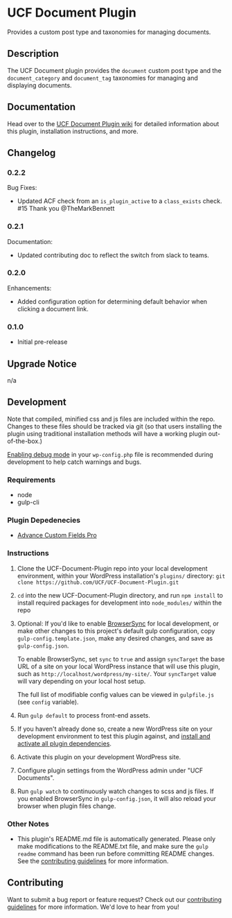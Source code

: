 # UCF Document Plugin #

Provides a custom post type and taxonomies for managing documents.


## Description ##

The UCF Document plugin provides the `document` custom post type and the `document_category` and `document_tag` taxonomies for managing and displaying documents.


## Documentation ##

Head over to the [UCF Document Plugin wiki](https://github.com/UCF/UCF-Document-Plugin/wiki) for detailed information about this plugin, installation instructions, and more.


## Changelog ##

### 0.2.2 ###
Bug Fixes:
* Updated ACF check from an `is_plugin_active` to a `class_exists` check. #15 Thank you @TheMarkBennett

### 0.2.1 ###
Documentation:
* Updated contributing doc to reflect the switch from slack to teams.

### 0.2.0 ###
Enhancements:
* Added configuration option for determining default behavior when clicking a document link.

### 0.1.0 ###
* Initial pre-release


## Upgrade Notice ##

n/a


## Development ##

Note that compiled, minified css and js files are included within the repo.  Changes to these files should be tracked via git (so that users installing the plugin using traditional installation methods will have a working plugin out-of-the-box.)

[Enabling debug mode](https://codex.wordpress.org/Debugging_in_WordPress) in your `wp-config.php` file is recommended during development to help catch warnings and bugs.

### Requirements ###
* node
* gulp-cli

### Plugin Depedenecies ###
* [Advance Custom Fields Pro](https://www.advancedcustomfields.com/pro/)

### Instructions ###
1. Clone the UCF-Document-Plugin repo into your local development environment, within your WordPress installation's `plugins/` directory: `git clone https://github.com/UCF/UCF-Document-Plugin.git`
2. `cd` into the new UCF-Document-Plugin directory, and run `npm install` to install required packages for development into `node_modules/` within the repo
3. Optional: If you'd like to enable [BrowserSync](https://browsersync.io) for local development, or make other changes to this project's default gulp configuration, copy `gulp-config.template.json`, make any desired changes, and save as `gulp-config.json`.

    To enable BrowserSync, set `sync` to `true` and assign `syncTarget` the base URL of a site on your local WordPress instance that will use this plugin, such as `http://localhost/wordpress/my-site/`.  Your `syncTarget` value will vary depending on your local host setup.

    The full list of modifiable config values can be viewed in `gulpfile.js` (see `config` variable).
3. Run `gulp default` to process front-end assets.
4. If you haven't already done so, create a new WordPress site on your development environment to test this plugin against, and [install and activate all plugin dependencies](https://github.com/UCF/UCF-Document-Plugin/wiki/Installation#installation-requirements).
5. Activate this plugin on your development WordPress site.
6. Configure plugin settings from the WordPress admin under "UCF Documents".
7. Run `gulp watch` to continuously watch changes to scss and js files. If you enabled BrowserSync in `gulp-config.json`, it will also reload your browser when plugin files change.

### Other Notes ###
* This plugin's README.md file is automatically generated. Please only make modifications to the README.txt file, and make sure the `gulp readme` command has been run before committing README changes.  See the [contributing guidelines](https://github.com/UCF/UCF-Document-Plugin/blob/master/CONTRIBUTING.md) for more information.


## Contributing ##

Want to submit a bug report or feature request?  Check out our [contributing guidelines](https://github.com/UCF/UCF-Document-Plugin/blob/master/CONTRIBUTING.md) for more information.  We'd love to hear from you!
